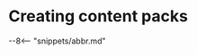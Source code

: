 <!-- SPDX-License-Identifier: CC-BY-4.0 -->
<!-- Copyright Contributors to the ODPi Egeria project 2020. -->

# Creating content packs



--8<-- "snippets/abbr.md"